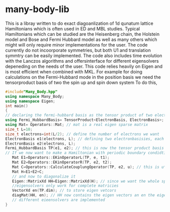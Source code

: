 # many-body-lib
This is a libray written to do exact diagoanlization of 1d qunatum lattice Hamiltonians which is often used in ED and MBL studies. Typical Hamiltonians which can be studied are the Heisenberg chain, the Holstein model and Bose and Fermi Hubbard model as well as many others which might will only require minor implementations for the user. The code currently do not incoorporate symmetries, but both U1 and translation symmtry can be easily implemented. The code also includes time evolution with the Lanczos algorithms and offersinterface for different eigensolvers depeneding on the needs of the user. 
This code relies heavily on Eigen and is most efficient when combined with MKL. 
For example for doing calculations on the Fermi-Hubbard mode in the position basis we need the tensorproduct basis of two the spin up and spin down system
To do this, 
 ```C++
 #include"Many_Body.hpp"
using namespace Many_Body;
using namespace Eigen;
int main()
{
// declaring the fermi-hubbard basis as the tensor product of two electron basises 
using Fermi_HubbardBasis= TensorProduct<ElectronBasis, ElectronBasis>;
using Mat= Operators::Mat; // mat is a real eigen sparse matrix
size_t L=10;
size_t electrons=int(L/2); // define the number of electrons we want
 ElectronBasis e1(electrons, L); // defining two electronbasisies, each with L/2 electrons
 ElectronBasis e2(electrons, L);
 Fermi_HubbardBasis TP(e1, e2); // this is now the tensor product basis
 // If we now want to make a Hamiltonian with periodic boundary condidtion
    Mat E1=Operators::EKinOperatorL(TP, e, t1);
    Mat E2=Operators::EKinOperatorR(TP, e2, t2);
    Mat C=Operators::CalculateCouplungOperator(TP, e2, u); // this is u*sum_i n_{i, up}n_{i, down}
    Mat H=E1+E2+C;
    // and now to diagonalize it
    Eigen::MatrixXd HH=Eigen::MatrixXd(H); // since we want the whole spectrum and our
    //eigensolvers only work for complete matricies
    VectorXd en(TP.dim); // to store eigen vetcors
    diagMat(HH, en); // HH now contains the eigen vectors an en the eigenvalues, call MKL routine
    // different eieensolvers are implemented
}
```
